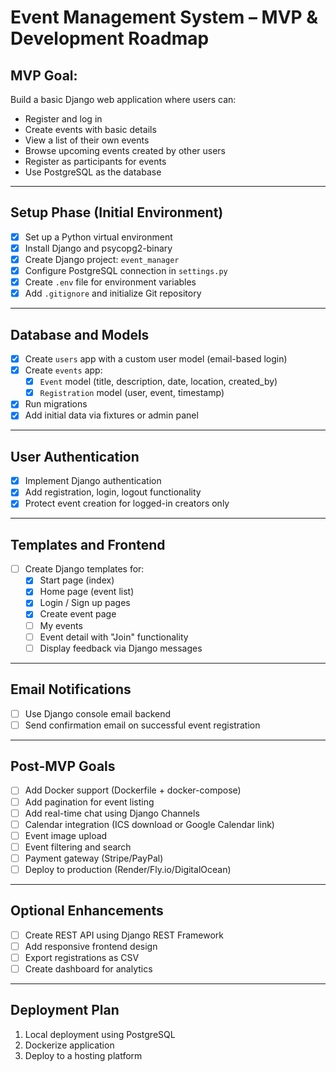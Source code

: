 # Event Management System – MVP & Development Roadmap

## MVP Goal:
Build a basic Django web application where users can:
- Register and log in
- Create events with basic details
- View a list of their own events
- Browse upcoming events created by other users
- Register as participants for events
- Use PostgreSQL as the database

---

## Setup Phase (Initial Environment)

- [x] Set up a Python virtual environment
- [x] Install Django and psycopg2-binary
- [x] Create Django project: `event_manager`
- [x] Configure PostgreSQL connection in `settings.py`
- [x] Create `.env` file for environment variables
- [x] Add `.gitignore` and initialize Git repository

---

## Database and Models

- [x] Create `users` app with a custom user model (email-based login)
- [x] Create `events` app:
    - [x] `Event` model (title, description, date, location, created_by)
    - [x] `Registration` model (user, event, timestamp)
- [x] Run migrations
- [x] Add initial data via fixtures or admin panel

---

## User Authentication

- [x] Implement Django authentication
- [x] Add registration, login, logout functionality
- [x] Protect event creation for logged-in creators only

---

## Templates and Frontend

- [ ] Create Django templates for:
    - [x] Start page (index)
    - [x] Home page (event list)
    - [x] Login / Sign up pages
    - [x] Create event page
    - [ ] My events
    - [ ] Event detail with "Join" functionality
    - [ ] Display feedback via Django messages

---

## Email Notifications

- [ ] Use Django console email backend
- [ ] Send confirmation email on successful event registration

---

## Post-MVP Goals

- [ ] Add Docker support (Dockerfile + docker-compose)
- [ ] Add pagination for event listing
- [ ] Add real-time chat using Django Channels
- [ ] Calendar integration (ICS download or Google Calendar link)
- [ ] Event image upload
- [ ] Event filtering and search
- [ ] Payment gateway (Stripe/PayPal)
- [ ] Deploy to production (Render/Fly.io/DigitalOcean)

---

## Optional Enhancements

- [ ] Create REST API using Django REST Framework
- [ ] Add responsive frontend design
- [ ] Export registrations as CSV
- [ ] Create dashboard for analytics

---

## Deployment Plan

1. Local deployment using PostgreSQL
2. Dockerize application
3. Deploy to a hosting platform

